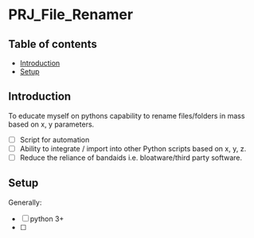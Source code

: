 # PRJ_File_Renamer

## Table of contents 
* [Introduction](#introduction)
* [Setup](#setup)

## Introduction
To educate myself on pythons capability to rename files/folders in mass based on x, y parameters.
- [ ] Script for automation
- [ ] Ability to integrate / import into other Python scripts based on x, y, z.
- [ ] Reduce the reliance of bandaids i.e. bloatware/third party software.

## Setup
Generally: <br>
- [ ] python 3+ <br>
- [ ] 
